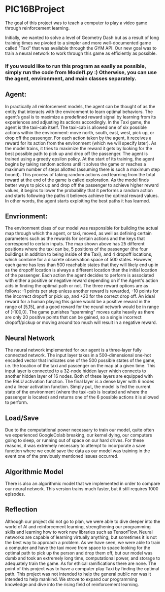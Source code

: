 # PIC16BProject

The goal of this project was to teach a computer to play a video game through reinforcement learning. 

Initially, we wanted to solve a level of Geometry Dash but as a result of long training times we pivoted to a simpler and more well-documented game called "Taxi" that was available through the GYM API. Our new goal was to train a neural network to work through this game as efficiently as possible.

### If you would like to run this program as easily as possible, simply run the code from Model1.py :) Otherwise, you can use the agent, environment, and main classes separately.

## Agent:

In practically all reinforcement models, the agent can be thought of as the entity that interacts with the environment to learn optimal behaviors. The agent’s goal is to maximize a predefined reward signal by learning from its experiences and adjusting its actions accordingly. In the Taxi game, the agent is the taxi-cab itself. The taxi-cab is allowed one of six possible actions within the environment: move north, south, east, west, pick up, or drop off the passenger. For each action taken by the agent, it receives a reward for its action from the environment (which we will specify later). As the model trains, it tries to maximize the reward it gets by looking for the best possible path to pick up and drop off the passenger. The agent is trained using a greedy epsilon policy. At the start of its training, the agent begins by taking random actions until it solves the game or reaches a maximum number of steps allotted (assuming there is such a maximum step bound). This process of taking random actions and learning from the total reward at the end of the game is called exploration. As the model finds better ways to pick up and drop off the passenger to achieve higher reward values, it begins to lower the probability that it performs a random action and starts following the paths it believes achieve the optimal reward values. In other words, the agent starts exploiting the best paths it has learned.

## Envrionment:

The environment class of our model was responsible for building the actual map through which the agent, or taxi, moved, as well as defining certain parameters such as the rewards for certain actions and the keys that correspond to certain inputs. The map shown above has 25 different positions where the taxi can be, 5 positions of the passenger (the four buildings in addition to being inside of the Taxi), and 4 dropoff locations, which combine for a discrete observation space of 500 states. However, each game has less than 500 reachable states that they will likely end up in as the dropoff location is always a different location than the initial location of the passenger. Each action the agent decides to perform is associated with either a positive or negative reward depending on if the Agent's action aids in finding the optimal path or not. The three reward options are as follows: -1 points per step unless another reward is rewarded, -10 points for the incorrect dropoff or pick up, and +20 for the correct drop off. An ideal reward for a human playing this game would be a positive reward in the range of [5,15], and a good reward for the neural network would be in range of [-100,0]. The game punishes “spamming” moves quite heavily as there are only 20 positive points that can be gained, so a single incorrect dropoff/pickup or moving around too much will result in a negative reward.

## Neural Network

The neural network implemented for our agent is a three-layer fully connected network. The input layer takes in a 500-dimensional one-hot encoded vector that indicates one of the 500 possible states of the game, i.e. the location of the taxi and passenger on the map at a given time. This input layer is connected to a 32-node hidden layer which connects to another hidden layer of 16 nodes. Both of these layers are equipped with the ReLU activation function. The final layer is a dense layer with 6 nodes and a linear activation function. Simply put, the model is fed the current state of the environment (where the taxi-cab is located and where the passenger is located) and returns one of the 6 possible actions it is allowed to perform.

## Load/Save

Due to the computational power necessary to train our model, quite often we experienced GoogleColab breaking, our kernel dying, our computers going to sleep, or running out of space on our hard drives. For these reasons, it was extremely necessary to attempt to incorporate a save function where we could save the data as our model was training in the event one of the previously mentioned issues occurred.

## Algorithmic Model

There is also an algorithmic model that we implemented in order to compare our neural network. This version trains much faster, but it still requires 1000 episodes.

## Reflection

Although our project did not go to plan, we were able to dive deeper into the world of AI and reinforcement learning, strengthening our programming skills and learning how to work new libraries such as TensorFlow. Neural networks are capable of learning virtually anything, but sometimes it is not the best way to approach a problem. As we have seen, we were able to train a computer and have the taxi move from space to space looking for the optimal path to pick up the person and drop them off, but our model was dumb and took an extremely long time, computational power, and storage to adequately train the game. As for ethical ramifications there are none. The point of this project was to have a computer play Taxi by finding the optimal path. This project was not intended to help the general public nor was it intended to help mankind. We strove to expand our programming knowledge and dive into the rising field of reinforcement learning. 
